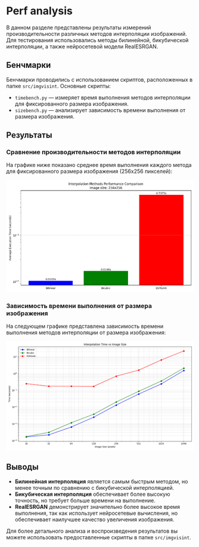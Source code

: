 # Perf analysis

В данном разделе представлены результаты измерений производительности различных методов интерполяции изображений. Для тестирования использовались методы билинейной, бикубической интерполяции, а также нейросетевой модели RealESRGAN.

## Бенчмарки

Бенчмарки проводились с использованием скриптов, расположенных в папке `src/imgvisint`. Основные скрипты:

- `timebench.py` — измеряет время выполнения методов интерполяции для фиксированного размера изображения.
- `sizebench.py` — анализирует зависимость времени выполнения от размера изображения.

## Результаты

### Сравнение производительности методов интерполяции

На графике ниже показано среднее время выполнения каждого метода для фиксированного размера изображения (256x256 пикселей):

![Сравнение производительности](_static/interpolation_performance.png)

### Зависимость времени выполнения от размера изображения

На следующем графике представлена зависимость времени выполнения методов интерполяции от размера изображения:

![Зависимость времени от размера](_static/interpolation_size_scaling.png)

## Выводы

- **Билинейная интерполяция** является самым быстрым методом, но менее точным по сравнению с бикубической интерполяцией.
- **Бикубическая интерполяция** обеспечивает более высокую точность, но требует больше времени на выполнение.
- **RealESRGAN** демонстрирует значительно более высокое время выполнения, так как использует нейросетевые вычисления, но обеспечивает наилучшее качество увеличения изображения.

Для более детального анализа и воспроизведения результатов вы можете использовать предоставленные скрипты в папке `src/imgvisint`.  